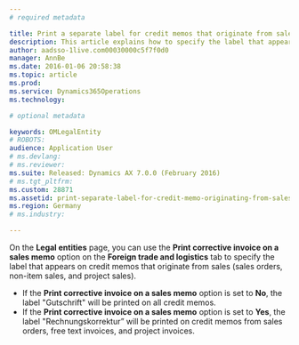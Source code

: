```yaml
---
# required metadata

title: Print a separate label for credit memos that originate from sales
description: This article explains how to specify the label that appears on credit memos that originate from sales.
author: aadsso-1live.com00030000c5f7f0d0
manager: AnnBe
ms.date: 2016-01-06 20:58:38
ms.topic: article
ms.prod: 
ms.service: Dynamics365Operations
ms.technology: 

# optional metadata

keywords: OMLegalEntity
# ROBOTS: 
audience: Application User
# ms.devlang: 
# ms.reviewer: 
ms.suite: Released: Dynamics AX 7.0.0 (February 2016)
# ms.tgt_pltfrm: 
ms.custom: 28871
ms.assetid: print-separate-label-for-credit-memo-originating-from-sales-deu
ms.region: Germany
# ms.industry: 

---
```


On the **Legal entities** page, you can use the **Print corrective invoice on a sales memo** option on the **Foreign trade and logistics** tab to specify the label that appears on credit memos that originate from sales (sales orders, non-item sales, and project sales).

-   If the **Print corrective invoice on a sales memo** option is set to **No**, the label "Gutschrift" will be printed on all credit memos.
-   If the **Print corrective invoice on a sales memo** option is set to **Yes**, the label "Rechnungskorrektur” will be printed on credit memos from sales orders, free text invoices, and project invoices.


